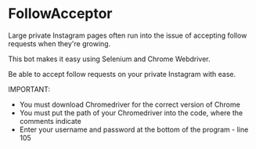 # FollowAcceptor
Large private Instagram pages often run into the issue of accepting follow requests when they're growing.

This bot makes it easy using Selenium and Chrome Webdriver. 

Be able to accept follow requests on your private Instagram with ease.

IMPORTANT:

- You must download Chromedriver for the correct version of Chrome
- You must put the path of your Chromedriver into the code, where the comments indicate
- Enter your username and password at the bottom of the program - line 105

